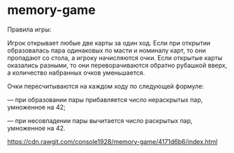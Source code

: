 # memory-game

Правила игры:

Игрок открывает любые две карты за один ход. Если при открытии образовалась пара одинаковых по масти и номиналу карт, то они пропадают со стола, а игроку начисляются очки. Если открытые карты оказались разными, то они переворачиваются обратно рубашкой вверх, а количество набранных очков уменьшается.

Очки пересчитываются на каждом ходу по следующей формуле:

— при образовании пары прибавляется число нераскрытых пар, умноженное на 42;

— при несовпадении пары вычитается число раскрытых пар, умноженное на 42.

https://cdn.rawgit.com/console1928/memory-game/4171d6b6/index.html

